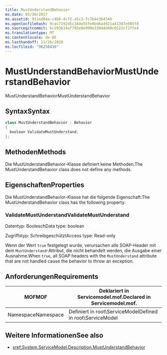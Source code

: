 ```yaml
---
title: MustUnderstandBehavior
ms.date: 03/30/2017
ms.assetid: 911ed04a-c4b8-4c72-a5c3-fc7b4e3b4348
ms.openlocfilehash: 9cac7192d5c34de55fe0bd6a4921a41387e985f8
ms.sourcegitcommit: bc293b14af795e0e999e3304dd40c0222cf2ffe4
ms.translationtype: MT
ms.contentlocale: de-DE
ms.lasthandoff: 11/26/2020
ms.locfileid: "96250436"
---
```

# <a name="mustunderstandbehavior"></a><span data-ttu-id="9b6da-102">MustUnderstandBehavior</span><span class="sxs-lookup"><span data-stu-id="9b6da-102">MustUnderstandBehavior</span></span>

<span data-ttu-id="9b6da-103">MustUnderstandBehavior</span><span class="sxs-lookup"><span data-stu-id="9b6da-103">MustUnderstandBehavior</span></span>  
  
## <a name="syntax"></a><span data-ttu-id="9b6da-104">Syntax</span><span class="sxs-lookup"><span data-stu-id="9b6da-104">Syntax</span></span>  
  
```csharp
class MustUnderstandBehavior : Behavior  
{  
  boolean ValidateMustUnderstand;  
};  
```  
  
## <a name="methods"></a><span data-ttu-id="9b6da-105">Methoden</span><span class="sxs-lookup"><span data-stu-id="9b6da-105">Methods</span></span>  

 <span data-ttu-id="9b6da-106">Die MustUnderstandBehavior-Klasse definiert keine Methoden.</span><span class="sxs-lookup"><span data-stu-id="9b6da-106">The MustUnderstandBehavior class does not define any methods.</span></span>  
  
## <a name="properties"></a><span data-ttu-id="9b6da-107">Eigenschaften</span><span class="sxs-lookup"><span data-stu-id="9b6da-107">Properties</span></span>  

 <span data-ttu-id="9b6da-108">Die MustUnderstandBehavior-Klasse hat die folgende Eigenschaft:</span><span class="sxs-lookup"><span data-stu-id="9b6da-108">The MustUnderstandBehavior class has the following property:</span></span>  
  
### <a name="validatemustunderstand"></a><span data-ttu-id="9b6da-109">ValidateMustUnderstand</span><span class="sxs-lookup"><span data-stu-id="9b6da-109">ValidateMustUnderstand</span></span>  

 <span data-ttu-id="9b6da-110">Datentyp: Boolesch</span><span class="sxs-lookup"><span data-stu-id="9b6da-110">Data type: boolean</span></span>  
  
 <span data-ttu-id="9b6da-111">Zugriffstyp: Schreibgeschützt</span><span class="sxs-lookup"><span data-stu-id="9b6da-111">Access type: Read-only</span></span>  
  
 <span data-ttu-id="9b6da-112">Wenn der Wert `true` festgelegt wurde, verursachen alle SOAP-Header mit dem `MustUnderstand`-Attribut, die nicht behandelt werden, die Ausgabe einer Ausnahme.</span><span class="sxs-lookup"><span data-stu-id="9b6da-112">When `true`, all SOAP headers with the `MustUnderstand` attribute that are not handled cause the behavior to throw an exception.</span></span>  
  
## <a name="requirements"></a><span data-ttu-id="9b6da-113">Anforderungen</span><span class="sxs-lookup"><span data-stu-id="9b6da-113">Requirements</span></span>  
  
|<span data-ttu-id="9b6da-114">MOF</span><span class="sxs-lookup"><span data-stu-id="9b6da-114">MOF</span></span>|<span data-ttu-id="9b6da-115">Deklariert in Servicemodel.mof.</span><span class="sxs-lookup"><span data-stu-id="9b6da-115">Declared in Servicemodel.mof.</span></span>|  
|---------|-----------------------------------|  
|<span data-ttu-id="9b6da-116">Namespace</span><span class="sxs-lookup"><span data-stu-id="9b6da-116">Namespace</span></span>|<span data-ttu-id="9b6da-117">Definiert in root\ServiceModel</span><span class="sxs-lookup"><span data-stu-id="9b6da-117">Defined in root\ServiceModel</span></span>|  
  
## <a name="see-also"></a><span data-ttu-id="9b6da-118">Weitere Informationen</span><span class="sxs-lookup"><span data-stu-id="9b6da-118">See also</span></span>

- <xref:System.ServiceModel.Description.MustUnderstandBehavior>
